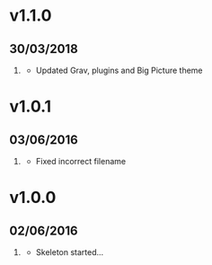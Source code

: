 # v1.1.0
## 30/03/2018

1. [](#improved)
    * Updated Grav, plugins and Big Picture theme

# v1.0.1
## 03/06/2016

1. [](#bugfix)
    * Fixed incorrect filename

# v1.0.0
## 02/06/2016

1. [](#new)
    * Skeleton started...

